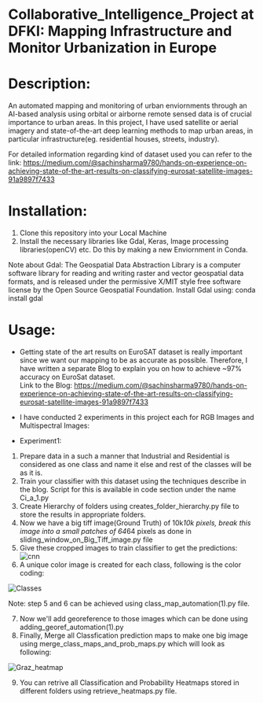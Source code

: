 # Collaborative_Intelligence_Project at DFKI: Mapping Infrastructure and Monitor Urbanization in Europe

# Description:
An automated mapping and monitoring of urban enviornments through an AI-based analysis using orbital or airborne remote sensed data is of crucial importance to urban areas. In this project, I have used satellite or aerial imagery and state-of-the-art deep learning methods to map urban areas, in particular infrastructure(eg. residential houses, streets, industry).

For detailed information regarding kind of dataset used you can refer to the link: 
https://medium.com/@sachinsharma9780/hands-on-experience-on-achieving-state-of-the-art-results-on-classifying-eurosat-satellite-images-91a9897f7433

# Installation:
1) Clone this repository into your Local Machine
2) Install the necessary libraries like Gdal, Keras, Image processing libraries(openCV) etc. Do this by making a new Enviornment in Conda.

Note about Gdal: The Geospatial Data Abstraction Library is a computer software library for reading and writing raster and vector geospatial data formats, and is released under the permissive X/MIT style free software license by the Open Source Geospatial Foundation.
Install Gdal using: conda install gdal

# Usage:
* Getting state of the art results on EuroSAT dataset is really important since we want our mapping to be as accurate as possible. Therefore,  I have written a separate Blog to explain you on how to achieve ~97% accuracy on EuroSat dataset.  
Link to the Blog: https://medium.com/@sachinsharma9780/hands-on-experience-on-achieving-state-of-the-art-results-on-classifying-eurosat-satellite-images-91a9897f7433

* I have conducted 2 experiments in this project each for RGB Images and Multispectral Images:
 * Experiment1: 
 1. Prepare data in a such a manner that Industrial and Residential is considered as one class and name it else and rest of the classes will be as it is.
2. Train your classifier with this dataset using the techniques describe in the blog. Script for this is available in code section under the name Ci_a_1.py
3. Create Hierarchy of folders using creates_folder_hierarchy.py file to store the results in appropriate folders.
4. Now we have a big tiff image(Ground Truth) of 10k*10k pixels, break this image into a small patches of 64*64 pixels as done in sliding_window_on_Big_Tiff_image.py file
5. Give these cropped images to train classifier to get the predictions:
![cnn](https://user-images.githubusercontent.com/40523048/53294039-921b2d00-37df-11e9-9fde-04bfc92acc8b.JPG)
6. A unique color image is created for each class, following is the color coding:  

![Classes](https://user-images.githubusercontent.com/40523048/54064993-9c471d80-421a-11e9-9251-d80dc10dcebb.JPG)

Note: step 5 and 6 can be achieved using class_map_automation(1).py file.

7. Now we'll add georeference to those images which can be done using adding_georef_automation(1).py
8. Finally, Merge all Classfication prediction maps to make one big image using merge_class_maps_and_prob_maps.py which will look as following: 

![Graz_heatmap](https://user-images.githubusercontent.com/40523048/54065158-b124b080-421c-11e9-96fd-1f4a9f8e1e3e.JPG)

9. You can retrive all Classification and Probability Heatmaps stored in different folders using retrieve_heatmaps.py file.


